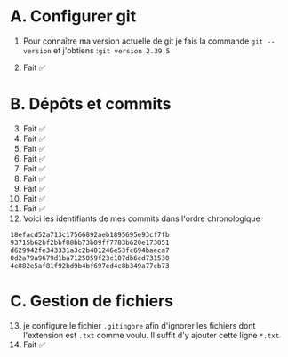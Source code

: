 # A. Configurer git
1) Pour connaître ma version actuelle de git je fais la commande ```git --version```
et j'obtiens :```git version 2.39.5```

2) Fait ✅ 

# B. Dépôts et commits
3) Fait ✅ 
 4) Fait ✅ 
 5) Fait ✅ 
 6) Fait ✅ 
 7) Fait ✅ 
 8) Fait ✅ 
 9) Fait ✅
 10) Fait ✅ 
 11) Fait ✅ 
 12) Voici les identifiants de mes commits dans l'ordre chronologique 
```
18efacd52a713c17566892aeb1895695e93cf7fb
93715b62bf2bbf88bb73b09ff7783b620e173051
d629942fe343331a3c2b401246e53fc694baeca7
0d2a79a9679d1ba7125059f23c107db6cd731530
4e882e5af81f92bd9b4bf697ed4c8b349a77cb73
```

# C. Gestion de fichiers 
13) je configure le fichier ```.gitingore``` afin d'ignorer les fichiers dont l'extension est ```.txt``` comme voulu. Il suffit d'y ajouter cette ligne ```*.txt```
14) Fait ✅ 
